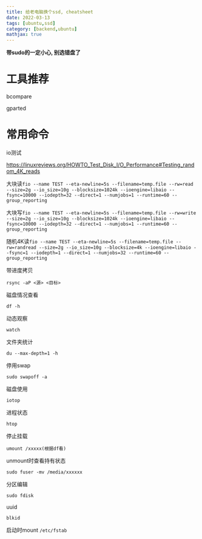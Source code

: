 ```yaml
---
title: 给老电脑换个ssd, cheatsheet
date: 2022-03-13
tags: [ubuntu,ssd]
category: [backend,ubuntu]
mathjax: true
---
```


**带sudo的一定小心, 别选错盘了**

# 工具推荐

bcompare

gparted

# 常用命令

io测试

https://linuxreviews.org/HOWTO_Test_Disk_I/O_Performance#Testing_random_4K_reads

大块读`fio --name TEST --eta-newline=5s --filename=temp.file --rw=read --size=2g --io_size=10g --blocksize=1024k --ioengine=libaio --fsync=10000 --iodepth=32 --direct=1 --numjobs=1 --runtime=60 --group_reporting`

大块写`fio --name TEST --eta-newline=5s --filename=temp.file --rw=write --size=2g --io_size=10g --blocksize=1024k --ioengine=libaio --fsync=10000 --iodepth=32 --direct=1 --numjobs=1 --runtime=60 --group_reporting`

随机4K读`fio --name TEST --eta-newline=5s --filename=temp.file --rw=randread --size=2g --io_size=10g --blocksize=4k --ioengine=libaio --fsync=1 --iodepth=1 --direct=1 --numjobs=32 --runtime=60 --group_reporting`

<!-- more -->

带进度拷贝

```
rsync -aP <源> <目标>
```

磁盘情况查看

```
df -h
```

动态观察

```
watch
```

文件夹统计

```
du --max-depth=1 -h
```

停用swap

```
sudo swapoff -a
```

磁盘使用

```
iotop
```

进程状态

```
htop
```

停止挂载

```
umount /xxxxx(根据df看)
```

unmount时查看持有状态

```
sudo fuser -mv /media/xxxxxx
```

分区编辑

```
sudo fdisk
```

uuid

```
blkid
```

启动时mount `/etc/fstab`
